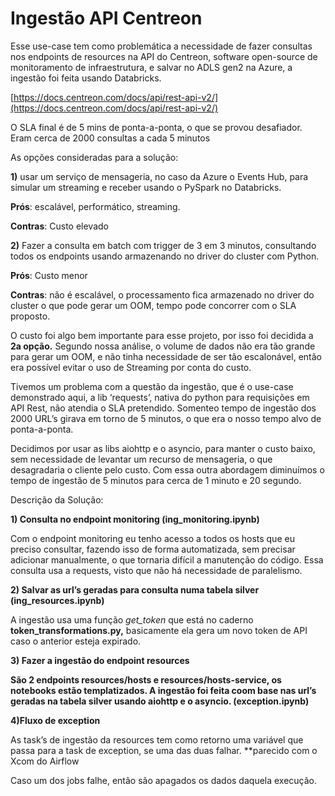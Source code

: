 # Ingestão API Centreon

Esse use-case tem como problemática a necessidade de fazer consultas nos endpoints de resources na API do Centreon, software open-source de monitoramento de infraestrutura, e salvar no ADLS gen2 na Azure, a ingestão foi feita usando Databricks.

[https://docs.centreon.com/docs/api/rest-api-v2/](https://docs.centreon.com/docs/api/rest-api-v2/)

O SLA final é de 5 mins de ponta-a-ponta, o que se provou desafiador. Eram cerca de 2000 consultas a cada 5 minutos

As opções consideradas para a solução:

**1)** usar um serviço de mensageria, no caso da Azure o Events Hub, para simular um streaming e receber usando o PySpark no Databricks.

**Prós**: escalável, performático, streaming.

**Contras**: Custo elevado

**2)** Fazer a consulta em batch com trigger de 3 em 3 minutos, consultando todos os endpoints usando armazenando no driver do cluster com Python.

**Prós**: Custo menor

**Contras**: não é escalável, o processamento fica armazenado no driver do cluster o que pode gerar um OOM, tempo pode concorrer com o SLA proposto.

O custo foi algo bem importante para esse projeto, por isso foi decidida a **2a opção.** Segundo nossa análise, o volume de dados não era tão grande para gerar um OOM, e não tinha necessidade de ser tão escalonável, então era possível evitar o uso de Streaming por conta do custo.

Tivemos um problema com a questão da ingestão, que é o use-case demonstrado aqui, a lib ‘requests’, nativa do python para requisições em API Rest, não atendia o SLA pretendido. Somenteo tempo de ingestão dos 2000 URL’s girava em torno de 5 minutos, o que era o nosso tempo alvo de ponta-a-ponta.

Decidimos por usar as libs aiohttp e o asyncio, para manter o custo baixo, sem necessidade de levantar um recurso de mensageria, o que desagradaria o cliente pelo custo. Com essa outra abordagem diminuímos o tempo de ingestão de 5 minutos para cerca de 1 minuto e 20 segundo.

Descrição da Solução:

**1) Consulta no endpoint monitoring (ing_monitoring.ipynb)**

Com o endpoint monitoring eu tenho acesso a todos os hosts que eu preciso consultar, fazendo isso de forma automatizada, sem precisar adicionar manualmente, o que tornaria difícil a manutenção do código. Essa consulta usa a requests, visto que não há necessidade de paralelismo.

**2) Salvar as url’s geradas para consulta numa tabela silver (ing_resources.ipynb)**

A ingestão usa uma função *get_token* que está no caderno **token_transformations.py,** basicamente ela gera um novo token de API caso o anterior esteja expirado.

**3) Fazer a ingestão do endpoint resources**

 **São 2 endpoints resources/hosts e resources/hosts-service, os notebooks estão templatizados. A ingestão foi feita coom base nas url’s geradas na tabela silver usando aiohttp e o asyncio. (exception.ipynb)**

**4)Fluxo de exception**

As task’s de ingestão da resources tem como retorno uma variável que passa para a task de exception, se uma das duas falhar. **parecido com o Xcom do Airflow

Caso um dos jobs falhe, então são apagados os dados daquela execução.
